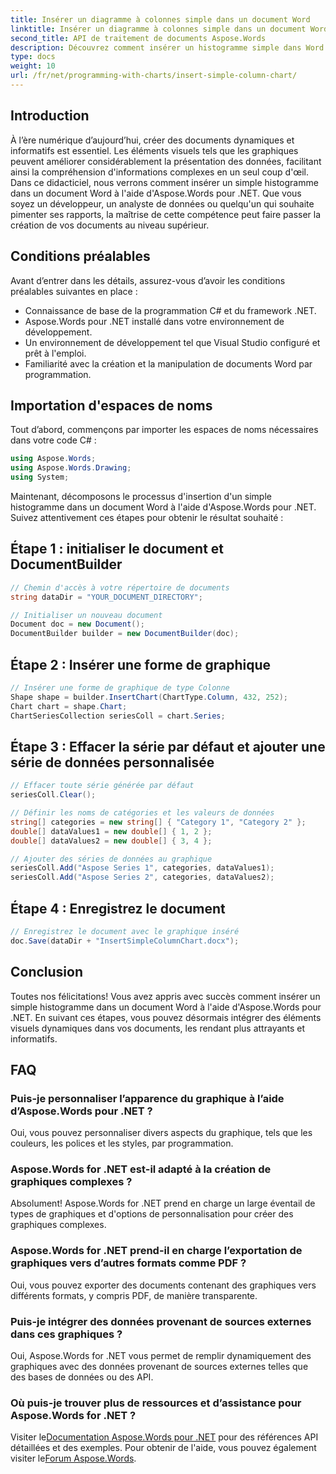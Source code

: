 ```yaml
---
title: Insérer un diagramme à colonnes simple dans un document Word
linktitle: Insérer un diagramme à colonnes simple dans un document Word
second_title: API de traitement de documents Aspose.Words
description: Découvrez comment insérer un histogramme simple dans Word à l’aide d’Aspose.Words pour .NET. Améliorez vos documents avec des présentations de données visuelles dynamiques.
type: docs
weight: 10
url: /fr/net/programming-with-charts/insert-simple-column-chart/
---
```

## Introduction

À l’ère numérique d’aujourd’hui, créer des documents dynamiques et informatifs est essentiel. Les éléments visuels tels que les graphiques peuvent améliorer considérablement la présentation des données, facilitant ainsi la compréhension d'informations complexes en un seul coup d'œil. Dans ce didacticiel, nous verrons comment insérer un simple histogramme dans un document Word à l'aide d'Aspose.Words pour .NET. Que vous soyez un développeur, un analyste de données ou quelqu'un qui souhaite pimenter ses rapports, la maîtrise de cette compétence peut faire passer la création de vos documents au niveau supérieur.

## Conditions préalables

Avant d’entrer dans les détails, assurez-vous d’avoir les conditions préalables suivantes en place :

- Connaissance de base de la programmation C# et du framework .NET.
- Aspose.Words pour .NET installé dans votre environnement de développement.
- Un environnement de développement tel que Visual Studio configuré et prêt à l'emploi.
- Familiarité avec la création et la manipulation de documents Word par programmation.

## Importation d'espaces de noms

Tout d’abord, commençons par importer les espaces de noms nécessaires dans votre code C# :

```csharp
using Aspose.Words;
using Aspose.Words.Drawing;
using System;
```

Maintenant, décomposons le processus d'insertion d'un simple histogramme dans un document Word à l'aide d'Aspose.Words pour .NET. Suivez attentivement ces étapes pour obtenir le résultat souhaité :

## Étape 1 : initialiser le document et DocumentBuilder

```csharp
// Chemin d'accès à votre répertoire de documents
string dataDir = "YOUR_DOCUMENT_DIRECTORY";

// Initialiser un nouveau document
Document doc = new Document();
DocumentBuilder builder = new DocumentBuilder(doc);
```

## Étape 2 : Insérer une forme de graphique

```csharp
// Insérer une forme de graphique de type Colonne
Shape shape = builder.InsertChart(ChartType.Column, 432, 252);
Chart chart = shape.Chart;
ChartSeriesCollection seriesColl = chart.Series;
```

## Étape 3 : Effacer la série par défaut et ajouter une série de données personnalisée

```csharp
// Effacer toute série générée par défaut
seriesColl.Clear();

// Définir les noms de catégories et les valeurs de données
string[] categories = new string[] { "Category 1", "Category 2" };
double[] dataValues1 = new double[] { 1, 2 };
double[] dataValues2 = new double[] { 3, 4 };

// Ajouter des séries de données au graphique
seriesColl.Add("Aspose Series 1", categories, dataValues1);
seriesColl.Add("Aspose Series 2", categories, dataValues2);
```

## Étape 4 : Enregistrez le document

```csharp
// Enregistrez le document avec le graphique inséré
doc.Save(dataDir + "InsertSimpleColumnChart.docx");
```

## Conclusion

Toutes nos félicitations! Vous avez appris avec succès comment insérer un simple histogramme dans un document Word à l'aide d'Aspose.Words pour .NET. En suivant ces étapes, vous pouvez désormais intégrer des éléments visuels dynamiques dans vos documents, les rendant plus attrayants et informatifs.

## FAQ

### Puis-je personnaliser l’apparence du graphique à l’aide d’Aspose.Words pour .NET ?
Oui, vous pouvez personnaliser divers aspects du graphique, tels que les couleurs, les polices et les styles, par programmation.

### Aspose.Words for .NET est-il adapté à la création de graphiques complexes ?
Absolument! Aspose.Words for .NET prend en charge un large éventail de types de graphiques et d'options de personnalisation pour créer des graphiques complexes.

### Aspose.Words for .NET prend-il en charge l’exportation de graphiques vers d’autres formats comme PDF ?
Oui, vous pouvez exporter des documents contenant des graphiques vers différents formats, y compris PDF, de manière transparente.

### Puis-je intégrer des données provenant de sources externes dans ces graphiques ?
Oui, Aspose.Words for .NET vous permet de remplir dynamiquement des graphiques avec des données provenant de sources externes telles que des bases de données ou des API.

### Où puis-je trouver plus de ressources et d’assistance pour Aspose.Words for .NET ?
 Visiter le[Documentation Aspose.Words pour .NET](https://reference.aspose.com/words/net/) pour des références API détaillées et des exemples. Pour obtenir de l'aide, vous pouvez également visiter le[Forum Aspose.Words](https://forum.aspose.com/c/words/8).